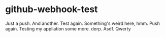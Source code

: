 github-webhook-test
===================

Just a push. And another. Test again. Something's weird here, hmm.  Push again. Testing my appliation some more.
derp.  Asdf.  Qwerty
